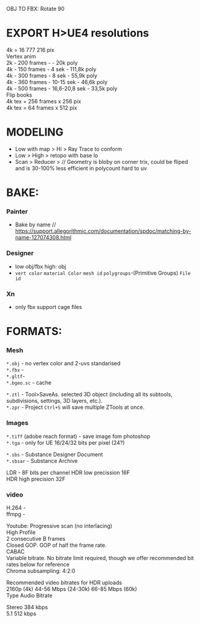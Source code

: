 OBJ TO FBX: Rotate 90

# EXPORT H>UE4 resolutions
4k = 16 777 216 pix  
Vertex anim   
2k - 200 frames -        - 20k poly  
4k - 150 frames - 4 sek - 111,8k poly  
4k - 300 frames - 8 sek - 55,9k poly  
4k - 360 frames - 10-15 sek - 46,6k poly  
4k - 500 frames - 16,6-20,8 sek - 33,5k poly  
Flip books  
4k tex = 256 frames x 256 pix  
4k tex =  64 frames x 512 pix  

# MODELING
- Low with map > Hi > Ray Trace to conform 
- Low > High > retopo with base lo
- Scan > Reducer > // Geometry is bloby on corner trix, could be fliped and is 30-100% less efficient in polycount hard to uv

# BAKE:
### Painter 
- Bake by name // https://support.allegorithmic.com/documentation/spdoc/matching-by-name-127074308.html  
### Designer
- low obj/fbx  high: obj
- `vert color` `material Color`  `mesh id` `polygroups`-(Primitive Groups) `File id`  
### Xn
- only fbx support cage files
# FORMATS:   
### Mesh  
`*.obj` - no vertex color and 2-uvs standarised  
`*.fbx` -  
`*.gltf`-   
`*.bgeo.sc` - cache  

`*.ztl` - Tool>SaveAs. selected 3D object (including all its subtools, subdivisions, settings, 3D layers, etc.).  
`*.zpr` - Project `Ctrl+S` will save multiple ZTools at once.  
### Images   
`*.tiff` (adobe reach format) - save image fom photoshop  
`*.tga` - only for UE  16/24/32 bits per pixel (24?)  

`*.sbs` - Substance Designer Document  
`*.sbsar` - Substance Archive  




LDR - 8F  bits per channel
HDR low precission 16F   
HDR high precision 32F  

### video
H.264 -  
ffmpg -  

Youtube:
Progressive scan (no interlacing)  
High Profile  
2 consecutive B frames  
Closed GOP. GOP of half the frame rate.  
CABAC  
Variable bitrate. No bitrate limit required, though we offer recommended bit rates below for reference  
Chroma subsampling: 4:2:0  

Recommended video bitrates for HDR uploads  
2160p (4k)	44-56 Mbps (24-30k)	66-85 Mbps (60k)  
Type	Audio Bitrate  

Stereo	384 kbps  
5.1	512 kbps  

